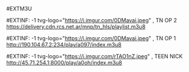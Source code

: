 #EXTM3U


#EXTINF: -1 tvg-logo="https://i.imgur.com/0DMavai.jpeg" , TN OP 2
https://delivery.cdn.rcs.net.ar/mnp/tn_hls/playlist.m3u8

#EXTINF: -1 tvg-logo="https://i.imgur.com/0DMavai.jpeg" , TN OP 1
http://190.104.67.2:234/play/a097/index.m3u8

#EXTINF: -1 tvg-logo="https://i.imgur.com/rTAO1nZ.jpeg" , TEEN NICK 
http://45.71.254.1:8000/play/a0oh/index.m3u8
